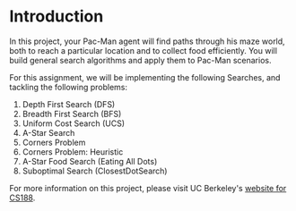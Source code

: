 # Introduction

In this project, your Pac-Man agent will find paths through his maze world, both to reach a particular location and to collect food efficiently. You will build general search algorithms and apply them to Pac-Man scenarios.
          
For this assignment, we will be implementing the following Searches, and tackling the following problems:

1. Depth First Search (DFS)
2. Breadth First Search (BFS)
3. Uniform Cost Search (UCS)
4. A-Star Search
5. Corners Problem
6. Corners Problem: Heuristic
7. A-Star Food Search (Eating All Dots)
8. Suboptimal Search (ClosestDotSearch)

For more information on this project, please visit UC Berkeley's [website for CS188](http://ai.berkeley.edu/search.html).

